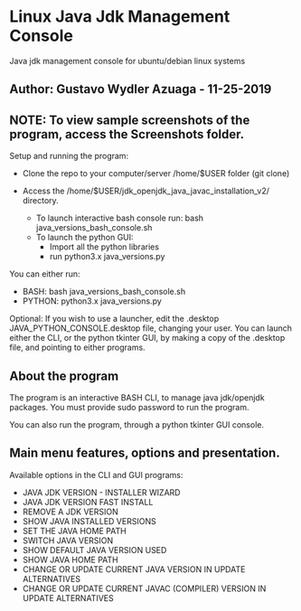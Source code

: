 # Linux Java Jdk Management Console
Java jdk management console for ubuntu/debian linux systems

Author: Gustavo Wydler Azuaga - 11-25-2019
---------------------------------------------------------------------------------------------------------------------

NOTE: To view sample screenshots of the program, access the Screenshots folder.
---------------------------------------------------------------------------------------------------------------------

Setup and running the program: 

  * Clone the repo to your computer/server /home/$USER folder (git clone)
  * Access the /home/$USER/jdk_openjdk_java_javac_installation_v2/ directory.
  
    * To launch interactive bash console run: bash java_versions_bash_console.sh
    * To launch the python GUI: 
      * Import all the python libraries
      * run python3.x java_versions.py
      
You can either run:

* BASH: bash java_versions_bash_console.sh
* PYTHON: python3.x java_versions.py
      
Optional: If you wish to use a launcher, edit the .desktop JAVA_PYTHON_CONSOLE.desktop file, changing your user. You can launch either the CLI, or the python tkinter GUI, by making a copy of the .desktop file, and pointing to either programs.

About the program
---------------------------------------------------------------------------------------------------------------------

The program is an interactive BASH CLI, to manage java jdk/openjdk packages. You must provide sudo password to run the program.

You can also run the program, through a python tkinter GUI console.


Main menu features, options and presentation.
---------------------------------------------------------------------------------------------------------------------

Available options in the CLI and GUI programs:

 - JAVA JDK VERSION - INSTALLER WIZARD
 - JAVA JDK VERSION FAST INSTALL
 - REMOVE A JDK VERSION
 - SHOW JAVA INSTALLED VERSIONS
 - SET THE JAVA HOME PATH
 - SWITCH JAVA VERSION
 - SHOW DEFAULT JAVA VERSION USED
 - SHOW JAVA HOME PATH 
 - CHANGE OR UPDATE CURRENT JAVA VERSION IN UPDATE ALTERNATIVES 
 - CHANGE OR UPDATE CURRENT JAVAC (COMPILER) VERSION IN UPDATE ALTERNATIVES 






 
